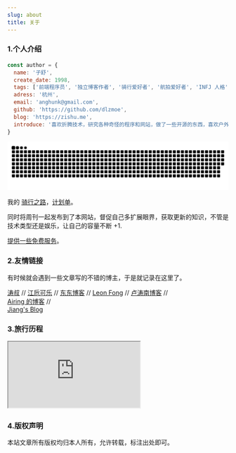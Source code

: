 ```yaml
---
slug: about
title: 关于
---
```


<!-- ![GitHub followers](https://img.shields.io/github/followers/98zi) -->

### 1.个人介绍

```js
const author = {
  name: '子舒',
  create_date: 1998,
  tags: ['前端程序员', '独立博客作者', '骑行爱好者', '航拍爱好者', 'INFJ 人格'],
  adress: '杭州',
  email: 'anghunk@gmail.com',
  github: 'https://github.com/dlzmoe',
  blog: 'https://zishu.me',
  introduce: '喜欢折腾技术，研究各种奇怪的程序和网站，做了一些开源的东西，喜欢户外运动，热爱生活。'
}
```

![](https://raw.githubusercontent.com/98zi/98zi/main/github-user-contribution.svg)

我的 [骑行之路](/riding/)，[计划单](/plan/)。

同时将周刊一起发布到了本网站，督促自己多扩展眼界，获取更新的知识，不管是技术类型还是娱乐，让自己的容量不断 +1.

[提供一些免费服务](/serve/)。

### 2.友情链接

有时候就会遇到一些文章写的不错的博主，于是就记录在这里了。

[涛叔](https://taoshu.in/) // 
[江卮可乐](https://emo.ijann.com/) // 
[东东博客](https://shutwin.com/) // 
[Leon Fong](https://www.leonfong.me/) // 
[卢涛南博客](https://lutaonan.com/) //  
[Airing 的博客](https://ursb.me) //  
[Jiang's Blog](https://jiangxueqiao.com/)


### 3.旅行历程

<iframe src="https://expin.site/2VKWUJ"></iframe>

### 4.版权声明

本站文章所有版权均归本人所有，允许转载，标注出处即可。
